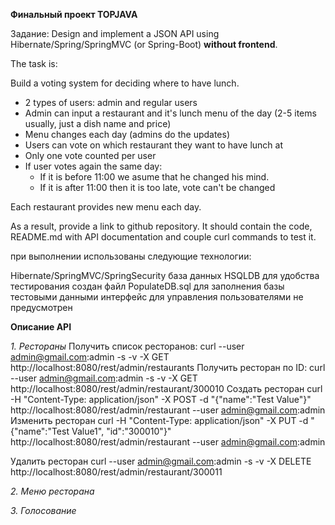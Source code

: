 **Финальный проект TOPJAVA**

Задание:
Design and implement a JSON API using Hibernate/Spring/SpringMVC (or Spring-Boot) **without frontend**.

The task is:

Build a voting system for deciding where to have lunch.

 * 2 types of users: admin and regular users
 * Admin can input a restaurant and it's lunch menu of the day (2-5 items usually, just a dish name and price)
 * Menu changes each day (admins do the updates)
 * Users can vote on which restaurant they want to have lunch at
 * Only one vote counted per user
 * If user votes again the same day:
    - If it is before 11:00 we asume that he changed his mind.
    - If it is after 11:00 then it is too late, vote can't be changed

Each restaurant provides new menu each day.

As a result, provide a link to github repository. It should contain the code, README.md with API documentation and couple curl commands to test it.

при выполнении использованы следующие технологии:

Hibernate/SpringMVC/SpringSecurity
база данных HSQLDB
для удобства тестирования создан файл PopulateDB.sql для заполнения базы тестовыми данными
интерфейс для управления пользователями не предусмотрен

**Описание API**

_1. Рестораны_
Получить список ресторанов:
curl --user admin@gmail.com:admin -s -v -X GET http://localhost:8080/rest/admin/restaurants
Получить ресторан по ID:
curl --user admin@gmail.com:admin -s -v -X GET http://localhost:8080/rest/admin/restaurant/300010
Создать ресторан
curl -H "Content-Type: application/json" -X POST -d "{\"name\":\"Test Value\"}" http://localhost:8080/rest/admin/restaurant --user admin@gmail.com:admin
Изменить ресторан
curl -H "Content-Type: application/json" -X PUT -d "{\"name\":\"Test Value1\", \"id\":\"300010\"}" http://localhost:8080/rest/admin/restaurant --user admin@gmail.com:admin

Удалить ресторан
curl --user admin@gmail.com:admin -s -v -X DELETE http://localhost:8080/rest/admin/restaurant/300011




_2. Меню ресторана_

_3. Голосование_